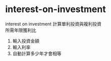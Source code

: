 # interest-on-investment
interest on investment
計算單利投資與複利投資</br>
所需年限獲利比</br>
1. 輸入投資金額
2. 輸入利率
3. 自動計算多少年才會相等
